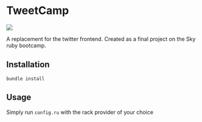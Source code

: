 # TweetCamp

![](https://travis-ci.org/dantame/tweetcamp.svg?branch=master)

A replacement for the twitter frontend. Created as a final project on the Sky ruby bootcamp.

## Installation

`bundle install`

## Usage

Simply run `config.ru` with the rack provider of your choice
